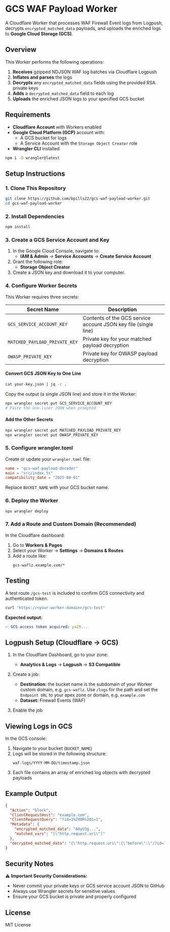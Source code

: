 # GCS WAF Payload Worker

A Cloudflare Worker that processes WAF Firewall Event logs from Logpush, decrypts `encrypted_matched_data` payloads, and uploads the enriched logs to **Google Cloud Storage (GCS)**.

## Overview

This Worker performs the following operations:

1. **Receives** gzipped NDJSON WAF log batches via Cloudflare Logpush
2. **Inflates and parses** the logs
3. **Decrypts** any `encrypted_matched_data` fields using the provided RSA private keys
4. **Adds** a `decrypted_matched_data` field to each log
5. **Uploads** the enriched JSON logs to your specified GCS bucket

## Requirements

- **Cloudflare Account** with Workers enabled
- **Google Cloud Platform (GCP)** account with:
  - A GCS bucket for logs
  - A Service Account with the `Storage Object Creator` role
- **Wrangler CLI** installed

```bash
npm i -D wrangler@latest
```

## Setup Instructions

### 1. Clone This Repository

```bash
git clone https://github.com/bpills22/gcs-waf-payload-worker.git
cd gcs-waf-payload-worker
```

### 2. Install Dependencies

```bash
npm install
```

### 3. Create a GCS Service Account and Key

1. In the Google Cloud Console, navigate to:
   - **IAM & Admin** → **Service Accounts** → **Create Service Account**
2. Grant the following role:
   - **Storage Object Creator**
3. Create a JSON key and download it to your computer.

### 4. Configure Worker Secrets

This Worker requires three secrets:

| Secret Name | Description |
|-------------|-------------|
| `GCS_SERVICE_ACCOUNT_KEY` | Contents of the GCS service account JSON key file (single line) |
| `MATCHED_PAYLOAD_PRIVATE_KEY` | Private key for your matched payload decryption |
| `OWASP_PRIVATE_KEY` | Private key for OWASP payload decryption |

#### Convert GCS JSON Key to One Line

```bash
cat your-key.json | jq -c .
```

Copy the output (a single JSON line) and store it in the Worker:

```bash
npx wrangler secret put GCS_SERVICE_ACCOUNT_KEY
# Paste the one-liner JSON when prompted
```

#### Add the Other Secrets

```bash
npx wrangler secret put MATCHED_PAYLOAD_PRIVATE_KEY
npx wrangler secret put OWASP_PRIVATE_KEY
```

### 5. Configure wrangler.toml

Create or update your `wrangler.toml` file:

```toml
name = "gcs-waf-payload-decoder"
main = "src/index.ts"
compatibility_date = "2025-08-01"

```

Replace `BUCKET_NAME` with your GCS bucket name.

### 6. Deploy the Worker

```bash
npx wrangler deploy
```

### 7. Add a Route and Custom Domain (Recommended)

In the Cloudflare dashboard:

1. Go to **Workers & Pages**
2. Select your Worker → **Settings** → **Domains & Routes**
3. Add a route like:
   ```
   gcs-waflz.example.com/*
   ```

## Testing

A test route `/gcs-test` is included to confirm GCS connectivity and authenticated token.

```bash
curl "https://<your-worker-domain>/gcs-test"
```

**Expected output:**
```yaml
✅ GCS access token acquired: ya29...
```

## Logpush Setup (Cloudflare → GCS)

1. In the Cloudflare Dashboard, go to your zone:
   - **Analytics & Logs** → **Logpush** → **S3 Compatible**
2. Create a job:
   - **Destination:**  the bucket name is the subdomain of your Worker custom domain, e.g. `gcs-waflz`. Use `/logs` for the path and set the `Endpoint URL` to your apex zone or domain, e.g. `example.com`
   - **Dataset:** Firewall Events (WAF)
   
3. Enable the job

## Viewing Logs in GCS

In the GCS console:

1. Navigate to your bucket (`BUCKET_NAME`)
2. Logs will be stored in the following structure:
   ```
   waf-logs/YYYY-MM-DD/timestamp.json
   ```
3. Each file contains an array of enriched log objects with decrypted payloads

## Example Output

```json
{
  "Action": "block",
  "ClientRequestHost": "example.com",
  "ClientRequestQuery": "?id=1%20OR%201=1",
  "Metadata": {
    "encrypted_matched_data": "A0yU3g...",
    "matched_vars": "[\"http.request.uri\"]"
  },
  "decrypted_matched_data": "{\"http.request.uri\":{\"before\":\"/?id=1 \",\"content\":\"OR 1=1\"}}"
}
```

## Security Notes

⚠️ **Important Security Considerations:**

- Never commit your private keys or GCS service account JSON to GitHub
- Always use Wrangler secrets for sensitive values
- Ensure your GCS bucket is private and properly configured

## License

MIT License